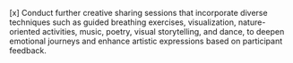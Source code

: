 [x] Conduct further creative sharing sessions that incorporate diverse techniques such as guided breathing exercises, visualization, nature-oriented activities, music, poetry, visual storytelling, and dance, to deepen emotional journeys and enhance artistic expressions based on participant feedback.